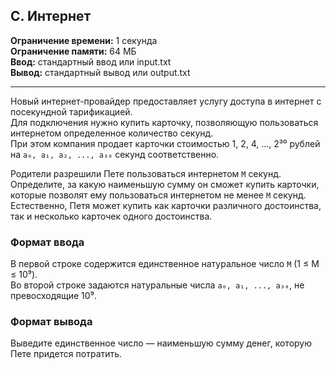## C. Интернет

**Ограничение времени:** 1 секунда  
**Ограничение памяти:** 64 МБ  
**Ввод:** стандартный ввод или input.txt  
**Вывод:** стандартный вывод или output.txt  

---

Новый интернет-провайдер предоставляет услугу доступа в интернет с посекундной тарификацией.  
Для подключения нужно купить карточку, позволяющую пользоваться интернетом определенное количество секунд.  
При этом компания продает карточки стоимостью 1, 2, 4, ..., 2³⁰ рублей на `a₀, a₁, a₂, ..., a₃₀` секунд соответственно.

Родители разрешили Пете пользоваться интернетом `M` секунд.  
Определите, за какую наименьшую сумму он сможет купить карточки, которые позволят ему пользоваться интернетом не менее `M` секунд.  
Естественно, Петя может купить как карточки различного достоинства, так и несколько карточек одного достоинства.

### Формат ввода

В первой строке содержится единственное натуральное число `M` (1 ≤ M ≤ 10⁹).  
Во второй строке задаются натуральные числа `a₀, a₁, ..., a₃₀`, не превосходящие 10⁹.

### Формат вывода

Выведите единственное число — наименьшую сумму денег, которую Пете придется потратить.